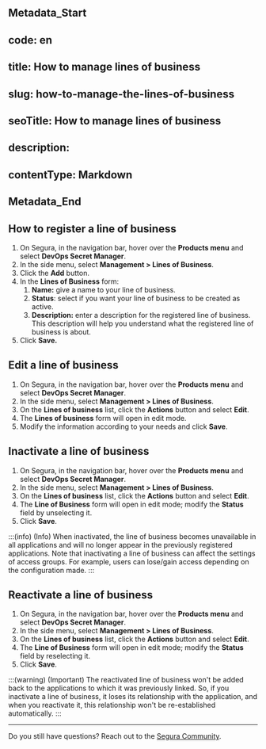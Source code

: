 ## Metadata_Start 
## code: en
## title: How to manage lines of business 
## slug: how-to-manage-the-lines-of-business 
## seoTitle: How to manage lines of business 
## description:  
## contentType: Markdown 
## Metadata_End

## How to register a line of business

1. On Segura, in the navigation bar, hover over the **Products menu** and select **DevOps Secret Manager**.
2. In the side menu, select **Management > Lines of Business**.
3. Click the **Add** button.
4. In the **Lines of Business** form:
    1. **Name:** give a name to your line of business.
    2. **Status**: select if you want your line of business to be created as active.
    3. **Description:** enter a description for the registered line of business. This description will help you understand what the registered line of business is about.
5. Click **Save.**

## Edit a line of business

1. On Segura, in the navigation bar, hover over the **Products menu** and select **DevOps Secret Manager**.
2. In the side menu, select **Management > Lines of Business**.
3. On the **Lines of business** list, click the **Actions** button and select **Edit**.
4. The **Lines of business** form will open in edit mode. 
5. Modify the information according to your needs and click **Save**.

## Inactivate a line of business

1. On Segura, in the navigation bar, hover over the **Products menu** and select **DevOps Secret Manager**.
2. In the side menu, select **Management > Lines of Business**.
3. On the **Lines of business** list, click the **Actions** button and select **Edit**.
4. The **Line of Business** form will open in edit mode; modify the **Status** field by unselecting it.
5. Click **Save**.

:::(info) (Info)
When inactivated, the line of business becomes unavailable in all applications and will no longer appear in the previously registered applications. Note that inactivating a line of business can affect the settings of access groups. For example, users can lose/gain access depending on the configuration made.
:::

## Reactivate a line of business

1. On Segura, in the navigation bar, hover over the **Products menu** and select **DevOps Secret Manager**.
2. In the side menu, select **Management > Lines of Business**.
3. On the **Lines of business** list, click the **Actions** button and select **Edit**.
4. The **Line of Business** form will open in edit mode; modify the **Status** field by reselecting it.
5. Click **Save**.

:::(warning) (Important)
The reactivated line of business won't be added back to the applications to which it was previously linked. So, if you inactivate a line of business, it loses its relationship with the application, and when you reactivate it, this relationship won't be re-established automatically.
:::

---

Do you still have questions? Reach out to the [Segura Community](https://community.senhasegura.io/).